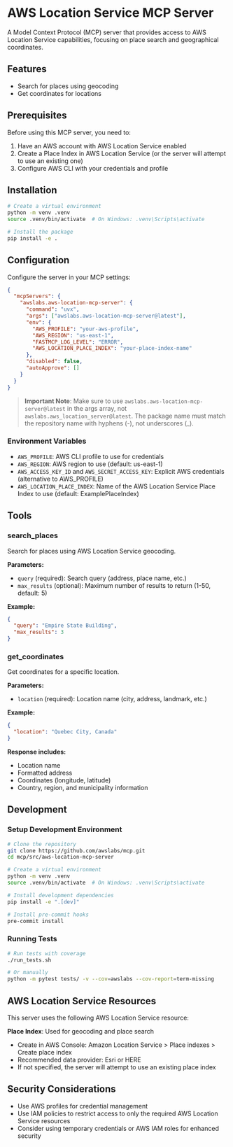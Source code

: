 # AWS Location Service MCP Server

A Model Context Protocol (MCP) server that provides access to AWS Location Service capabilities, focusing on place search and geographical coordinates.

## Features

- Search for places using geocoding
- Get coordinates for locations

## Prerequisites

Before using this MCP server, you need to:

1. Have an AWS account with AWS Location Service enabled
2. Create a Place Index in AWS Location Service (or the server will attempt to use an existing one)
3. Configure AWS CLI with your credentials and profile

## Installation

```bash
# Create a virtual environment
python -m venv .venv
source .venv/bin/activate  # On Windows: .venv\Scripts\activate

# Install the package
pip install -e .
```

## Configuration

Configure the server in your MCP settings:

```json
{
  "mcpServers": {
    "awslabs.aws-location-mcp-server": {
      "command": "uvx",
      "args": ["awslabs.aws-location-mcp-server@latest"],
      "env": {
        "AWS_PROFILE": "your-aws-profile",
        "AWS_REGION": "us-east-1",
        "FASTMCP_LOG_LEVEL": "ERROR",
        "AWS_LOCATION_PLACE_INDEX": "your-place-index-name"
      },
      "disabled": false,
      "autoApprove": []
    }
  }
}
```

> **Important Note**: Make sure to use `awslabs.aws-location-mcp-server@latest` in the args array, not `awslabs.aws_location_server@latest`. The package name must match the repository name with hyphens (-), not underscores (_).

### Environment Variables

- `AWS_PROFILE`: AWS CLI profile to use for credentials
- `AWS_REGION`: AWS region to use (default: us-east-1)
- `AWS_ACCESS_KEY_ID` and `AWS_SECRET_ACCESS_KEY`: Explicit AWS credentials (alternative to AWS_PROFILE)
- `AWS_LOCATION_PLACE_INDEX`: Name of the AWS Location Service Place Index to use (default: ExamplePlaceIndex)

## Tools

### search_places

Search for places using AWS Location Service geocoding.

**Parameters:**
- `query` (required): Search query (address, place name, etc.)
- `max_results` (optional): Maximum number of results to return (1-50, default: 5)

**Example:**
```json
{
  "query": "Empire State Building",
  "max_results": 3
}
```

### get_coordinates

Get coordinates for a specific location.

**Parameters:**
- `location` (required): Location name (city, address, landmark, etc.)

**Example:**
```json
{
  "location": "Quebec City, Canada"
}
```

**Response includes:**
- Location name
- Formatted address
- Coordinates (longitude, latitude)
- Country, region, and municipality information

## Development

### Setup Development Environment

```bash
# Clone the repository
git clone https://github.com/awslabs/mcp.git
cd mcp/src/aws-location-mcp-server

# Create a virtual environment
python -m venv .venv
source .venv/bin/activate  # On Windows: .venv\Scripts\activate

# Install development dependencies
pip install -e ".[dev]"

# Install pre-commit hooks
pre-commit install
```

### Running Tests

```bash
# Run tests with coverage
./run_tests.sh

# Or manually
python -m pytest tests/ -v --cov=awslabs --cov-report=term-missing
```

## AWS Location Service Resources

This server uses the following AWS Location Service resource:

**Place Index**: Used for geocoding and place search
- Create in AWS Console: Amazon Location Service > Place indexes > Create place index
- Recommended data provider: Esri or HERE
- If not specified, the server will attempt to use an existing place index

## Security Considerations

- Use AWS profiles for credential management
- Use IAM policies to restrict access to only the required AWS Location Service resources
- Consider using temporary credentials or AWS IAM roles for enhanced security
